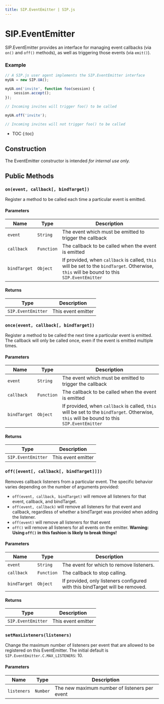 ```yaml
---
title: SIP.EventEmitter | SIP.js
---
```


# SIP.EventEmitter

SIP.EventEmitter provides an interface for managing event callbacks (via `on()` and `off()` methods), as well as triggering those events (via `emit()`).

### Example

~~~ javascript
// A SIP.js user agent implements the SIP.EventEmitter interface
myUA = new SIP.UA();

myUA.on('invite', function foo(session) {
    session.accept();
});

// Incoming invites will trigger foo() to be called

myUA.off('invite');

// Incoming invites will not trigger foo() to be called
~~~

* TOC
{:toc}

## Construction

The EventEmitter constructor is intended *for internal use only.*

## Public Methods

### `on(event, callback[, bindTarget])`

Register a method to be called each time a particular event is emitted.

#### Parameters

Name | Type | Description
-----|------|-------------
`event`|`String`|The event which must be emitted to trigger the callback
`callback`|`Function`|The callback to be called when the event is emitted
`bindTarget`|`Object`|If provided, when `callback` is called, `this` will be set to the `bindTarget`.  Otherwise, `this` will be bound to this `SIP.EventEmitter`

#### Returns

Type | Description
-----|-------------
`SIP.EventEmitter`| This event emitter


### `once(event, callback[, bindTarget])`

Register a method to be called the next time a particular event is emitted.  The callback will only be called once, even if the event is emitted multiple times.

#### Parameters

Name | Type | Description
-----|------|-------------
`event`|`String`|The event which must be emitted to trigger the callback
`callback`|`Function`|The callback to be called when the event is emitted
`bindTarget`|`Object`|If provided, when `callback` is called, `this` will be set to the `bindTarget`.  Otherwise, `this` will be bound to this `SIP.EventEmitter`

#### Returns

Type | Description
-----|-------------
`SIP.EventEmitter`| This event emitter

### `off([event[, callback[, bindTarget]]])`

Removes callback listeners from a particular event.  The specific behavior varies depending on the number of arguments provided:

* `off(event, callback, bindTarget)` will remove all listeners for that event, callback, and bindTarget.
* `off(event, callback)` will remove all listeners for that event and callback, regardless of whether a bindTarget was provided when adding the listener.
* `off(event)` will remove all listeners for that event
* `off()` will remove all listeners for all events on the emitter.  **Warning: Using `off()` in this fashion is likely to break things!**

#### Parameters

Name | Type | Description
-|-|-
`event`|`String`| The event for which to remove listeners.
`callback`|`Function`| The callback to stop calling.
`bindTarget`|`Object`| If provided, only listeners configured with this bindTarget will be removed.

#### Returns

Type | Description
-----|-------------
`SIP.EventEmitter`| This event emitter

### `setMaxListeners(listeners)`

Change the maximum number of listeners per event that are allowed to be registered on this EventEmitter.  The initial default is `SIP.EventEmitter.C.MAX_LISTENERS`: 10.

#### Parameters

Name | Type | Description
-|-|-
`listeners`|`Number`|The new maximum number of listeners per event

